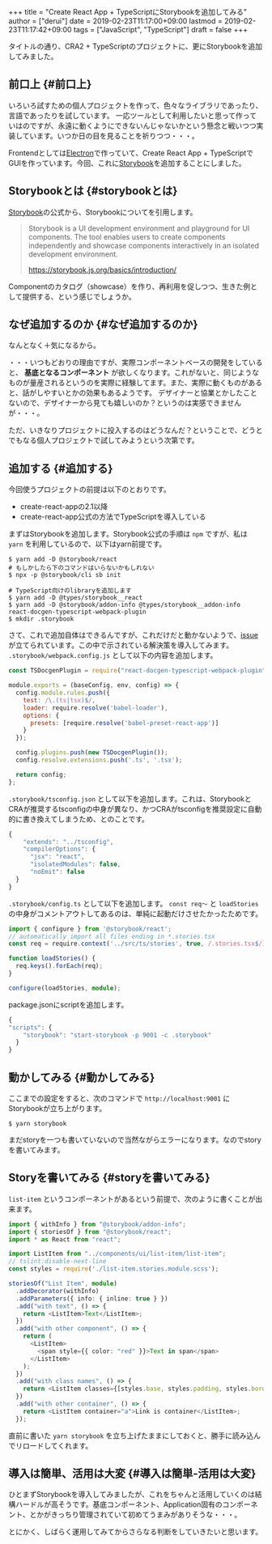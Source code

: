 +++
title = "Create React App + TypeScriptにStorybookを追加してみる"
author = ["derui"]
date = 2019-02-23T11:17:00+09:00
lastmod = 2019-02-23T11:17:42+09:00
tags = ["JavaScript", "TypeScript"]
draft = false
+++

タイトルの通り、CRA2 + TypeScriptのプロジェクトに、更にStorybookを追加してみました。

<!--more-->


## 前口上 {#前口上}

いろいろ試すための個人プロジェクトを作って、色々なライブラリであったり、言語であったりを試しています。
一応ツールとして利用したいと思って作っていはのですが、永遠に動くようにできないんじゃないかという懸念と戦いつつ実装しています。いつか日の目を見ることを祈りつつ・・・。

Frontendとしては[Electron](https://electronjs.org/)で作っていて、Create React App + TypeScriptでGUIを作っています。今回、これに[Storybook](https://storybook.js.org/)を追加することにしました。


## Storybookとは {#storybookとは}

[Storybook](https://storybook.js.org/)の公式から、Storybookについてを引用します。

> Storybook is a UI development environment and playground for UI components. The tool enables users to create components independently and showcase components interactively in an isolated development environment.
>
> <https://storybook.js.org/basics/introduction/>

Componentのカタログ（showcase）を作り、再利用を促しつつ、生きた例として提供する、という感じでしょうか。


## なぜ追加するのか {#なぜ追加するのか}

なんとなく＋気になるから。

・・・いつもどおりの理由ですが、実際コンポーネントベースの開発をしていると、 ****基底となるコンポーネント**** が欲しくなります。これがないと、同じようなものが量産されるというのを実際に経験してます。また、実際に動くものがあると、話がしやすいとかの効果もあるようです。
デザイナーと協業とかしたことないので、デザイナーから見ても嬉しいのか？というのは実感できませんが・・・。

ただ、いきなりプロジェクトに投入するのはどうなんだ？ということで、どうとでもなる個人プロジェクトで試してみようという次第です。


## 追加する {#追加する}

今回使うプロジェクトの前提は以下のとおりです。

-   create-react-appの2.1以降
-   create-react-app公式の方法でTypeScriptを導入している

まずはStorybookを追加します。Storybook公式の手順は `npm` ですが、私は `yarn` を利用しているので、以下はyarn前提です。

```shell
$ yarn add -D @storybook/react
# もしかしたら下のコマンドはいらないかもしれない
$ npx -p @storybook/cli sb init

# TypeScript向けのlibraryを追加します
$ yarn add -D @types/storybook__react
$ yarn add -D @storybook/addon-info @types/storybook__addon-info react-docgen-typescript-webpack-plugin
$ mkdir .storybook
```

さて、これで追加自体はできるんですが、これだけだと動かないようで、[issue](https://github.com/storybooks/storybook/issues/4739)が立てられています。この中で示されている解決策を導入してみます。 `.storybook/webpack.config.js` として以下の内容を追加します。

```javascript
const TSDocgenPlugin = require("react-docgen-typescript-webpack-plugin");

module.exports = (baseConfig, env, config) => {
  config.module.rules.push({
    test: /\.(ts|tsx)$/,
    loader: require.resolve('babel-loader'),
    options: {
      presets: [require.resolve('babel-preset-react-app')]
    }
  });

  config.plugins.push(new TSDocgenPlugin());
  config.resolve.extensions.push('.ts', '.tsx');

  return config;
};
```

`.storybook/tsconfig.json` として以下を追加します。これは、StorybookとCRAが推奨するtsconfigの中身が異なり、かつCRAがtsconfigを推奨設定に自動的に書き換えてしまうため、とのことです。

```javascript
{
    "extends": "../tsconfig",
    "compilerOptions": {
      "jsx": "react",
      "isolatedModules": false,
      "noEmit": false
  }
}
```

`.storybook/config.ts` として以下を追加します。 `const req〜` と `loadStories` の中身がコメントアウトしてあるのは、単純に起動だけさせたかったためです。

```typescript
import { configure } from '@storybook/react';
// automatically import all files ending in *.stories.tsx
const req = require.context('../src/ts/stories', true, /.stories.tsx$/);

function loadStories() {
  req.keys().forEach(req);
}

configure(loadStories, module);
```

package.jsonにscriptを追加します。

```javascript
{
"scripts": {
    "storybook": "start-storybook -p 9001 -c .storybook"
  }
}
```


## 動かしてみる {#動かしてみる}

ここまでの設定をすると、次のコマンドで `http://localhost:9001` にStorybookが立ち上がります。

```shell
$ yarn storybook
```

まだstoryを一つも書いていないので当然ながらエラーになります。なのでstoryを書いてみます。


## Storyを書いてみる {#storyを書いてみる}

`list-item` というコンポーネントがあるという前提で、次のように書くことが出来ます。

```typescript
import { withInfo } from "@storybook/addon-info";
import { storiesOf } from "@storybook/react";
import * as React from "react";

import ListItem from "../components/ui/list-item/list-item";
// tslint:disable-next-line
const styles = require('./list-item.stories.module.scss');

storiesOf("List Item", module)
  .addDecorator(withInfo)
  .addParameters({ info: { inline: true } })
  .add("with text", () => {
    return <ListItem>Text</ListItem>;
  })
  .add("with other component", () => {
    return (
      <ListItem>
        <span style={{ color: "red" }}>Text in span</span>
      </ListItem>
    );
  })
  .add("with class names", () => {
    return <ListItem classes={[styles.base, styles.padding, styles.border]}>Item</ListItem>;
  })
  .add("with other container", () => {
    return <ListItem container="a">Link is container</ListItem>;
  });
```

直前に書いた `yarn storybook` を立ち上げたままにしておくと、勝手に読み込んでリロードしてくれます。


## 導入は簡単、活用は大変 {#導入は簡単-活用は大変}

ひとまずStorybookを導入してみましたが、これをちゃんと活用していくのは結構ハードルが高そうです。基底コンポーネント、Application固有のコンポーネント、とかがきっちり管理されていて初めてうまみがありそうな・・・。

とにかく、しばらく運用してみてからさらなる判断をしていきたいと思います。
